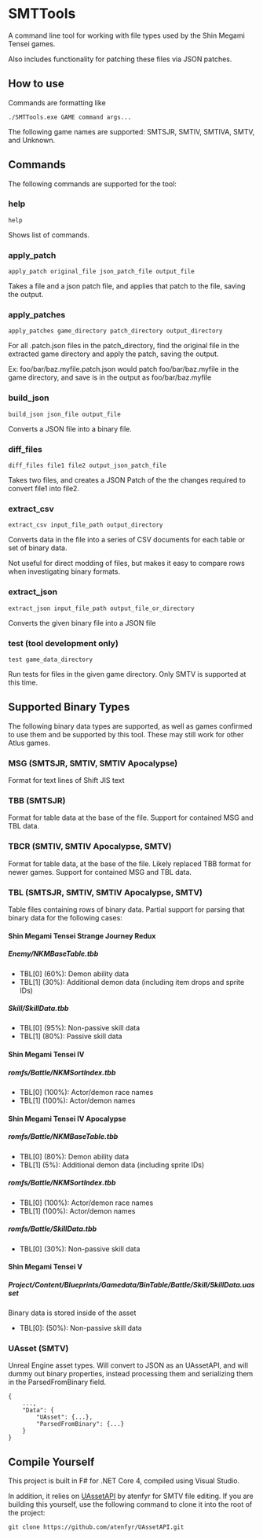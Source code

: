 ﻿# SMTTools

A command line tool for working with file types used by the Shin Megami Tensei games.

Also includes functionality for patching these files via JSON patches.

## How to use

Commands are formatting like
```
./SMTTools.exe GAME command args...
```
The following game names are supported: SMTSJR, SMTIV, SMTIVA, SMTV, and Unknown.

## Commands

The following commands are supported for the tool:

### help
```help```

Shows list of commands.

### apply_patch
```apply_patch original_file json_patch_file output_file```

Takes a file and a json patch file, and applies that patch to the file, saving the output.

### apply_patches
```apply_patches game_directory patch_directory output_directory```

For all .patch.json files in the patch_directory, find the original file in the extracted game directory and apply the patch, saving the output.

Ex: foo/bar/baz.myfile.patch.json would patch foo/bar/baz.myfile in the game directory, and save is in the output as foo/bar/baz.myfile

### build_json
```build_json json_file output_file```

Converts a JSON file into a binary file.

### diff_files
```diff_files file1 file2 output_json_patch_file```

Takes two files, and creates a JSON Patch of the the changes required to convert file1 into file2.

### extract_csv
```extract_csv input_file_path output_directory```

Converts data in the file into a series of CSV documents for each table or set of binary data.

Not useful for direct modding of files, but makes it easy to compare rows when investigating binary formats.

### extract_json
```extract_json input_file_path output_file_or_directory```

Converts the given binary file into a JSON file

### test (tool development only)
```test game_data_directory```

Run tests for files in the given game directory. Only SMTV is supported at this time.

## Supported Binary Types

The following binary data types are supported, as well as games confirmed to use them and be supported by this tool. These may still work for other Atlus games.

### MSG (SMTSJR, SMTIV, SMTIV Apocalypse)

Format for text lines of Shift JIS text

### TBB (SMTSJR)

Format for table data at the base of the file. Support for contained MSG and TBL data.

### TBCR (SMTIV, SMTIV Apocalypse, SMTV)

Format for table data, at the base of the file. Likely replaced TBB format for newer games. Support for contained MSG and TBL data.

### TBL (SMTSJR, SMTIV, SMTIV Apocalypse, SMTV)

Table files containing rows of binary data. Partial support for parsing that binary data for the following cases:

#### Shin Megami Tensei Strange Journey Redux

##### Enemy/NKMBaseTable.tbb
- TBL[0] (60%):  Demon ability data
- TBL[1] (30%):  Additional demon data (including item drops and sprite IDs)

##### Skill/SkillData.tbb
- TBL[0] (95%):  Non-passive skill data
- TBL[1] (80%):  Passive skill data

#### Shin Megami Tensei IV

##### romfs/Battle/NKMSortIndex.tbb
- TBL[0] (100%): Actor/demon race names
- TBL[1] (100%): Actor/demon names

#### Shin Megami Tensei IV Apocalypse

##### romfs/Battle/NKMBaseTable.tbb
- TBL[0] (80%): Demon ability data
- TBL[1] (5%):  Additional demon data (including sprite IDs)

##### romfs/Battle/NKMSortIndex.tbb
- TBL[0] (100%): Actor/demon race names
- TBL[1] (100%): Actor/demon names

##### romfs/Battle/SkillData.tbb
- TBL[0] (30%):  Non-passive skill data

#### Shin Megami Tensei V

##### Project/Content/Blueprints/Gamedata/BinTable/Battle/Skill/SkillData.uasset
Binary data is stored inside of the asset
- TBL[0]: (50%): Non-passive skill data

### UAsset (SMTV)

Unreal Engine asset types. Will convert to JSON as an UAssetAPI, and will dummy out binary properties, instead processing them and serializing them in the ParsedFromBinary field.
```̀̀̀̀̀
{
	...,
	"Data": {
		"UAsset": {...},
		"ParsedFromBinary": {...}
	}
}
```

## Compile Yourself

This project is built in F# for .NET Core 4, compiled using Visual Studio.

In addition, it relies on [UAssetAPI](https://github.com/atenfyr/UAssetAPI) by atenfyr for SMTV file editing. If you are building this yourself, use the following command to clone it into the root of the project:
```
git clone https://github.com/atenfyr/UAssetAPI.git
```
